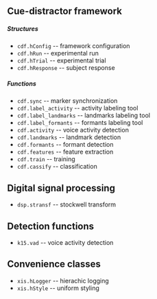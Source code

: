 Cue-distractor framework
------------------------

##### Structures

- `cdf.hConfig` -- framework configuration
- `cdf.hRun` -- experimental run
- `cdf.hTrial` -- experimental trial
- `cdf.hResponse` -- subject response


##### Functions

- `cdf.sync` -- marker synchronization
- `cdf.label_activity` -- activity labeling tool
- `cdf.label_landmarks` -- landmarks labeling tool
- `cdf.label_formants` -- formants labeling tool
- `cdf.activity` -- voice activity detection
- `cdf.landmarks` -- landmark detection
- `cdf.formants` -- formant detection
- `cdf.features` -- feature extraction
- `cdf.train` -- training
- `cdf.cassify` -- classification

Digital signal processing
-------------------------

- `dsp.stransf` -- stockwell transform

Detection functions
-------------------

- `k15.vad` -- voice activity detection

Convenience classes
-------------------

- `xis.hLogger` -- hierachic logging
- `xis.hStyle` -- uniform styling

